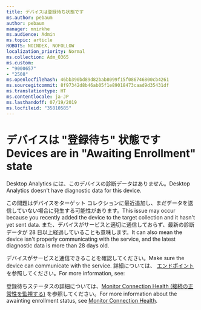 ```yaml
---
title: デバイスは登録待ち状態です
ms.author: pebaum
author: pebaum
manager: mnirkhe
ms.audience: Admin
ms.topic: article
ROBOTS: NOINDEX, NOFOLLOW
localization_priority: Normal
ms.collection: Adm_O365
ms.custom:
- "9000657"
- "2508"
ms.openlocfilehash: 46bb390bd89d82bab8099f15f086746800cb4261
ms.sourcegitcommit: 8f97342d8b46ab05f1e89018473caad9d35431df
ms.translationtype: HT
ms.contentlocale: ja-JP
ms.lasthandoff: 07/19/2019
ms.locfileid: "35810585"
---
```

# <a name="devices-are-in-awaiting-enrollment-state"></a><span data-ttu-id="55401-102">デバイスは "登録待ち" 状態です</span><span class="sxs-lookup"><span data-stu-id="55401-102">Devices are in "Awaiting Enrollment" state</span></span>

<span data-ttu-id="55401-103">Desktop Analytics には、このデバイスの診断データはありません。</span><span class="sxs-lookup"><span data-stu-id="55401-103">Desktop Analytics doesn't have diagnostic data for this device.</span></span> 

<span data-ttu-id="55401-104">この問題はデバイスをターゲット コレクションに最近追加し、まだデータを送信していない場合に発生する可能性があります。</span><span class="sxs-lookup"><span data-stu-id="55401-104">This issue may occur because you recently added the device to the target collection and it hasn't yet sent data.</span></span> <span data-ttu-id="55401-105">また、デバイスがサービスと適切に通信しておらず、最新の診断データが 28 日以上経過していることも意味します。</span><span class="sxs-lookup"><span data-stu-id="55401-105">It can also mean the device isn't properly communicating with the service, and the latest diagnostic data is more than 28 days old.</span></span>

<span data-ttu-id="55401-106">デバイスがサービスと通信できることを確認してください。</span><span class="sxs-lookup"><span data-stu-id="55401-106">Make sure the device can communicate with the service.</span></span> <span data-ttu-id="55401-107">詳細については、 [エンドポイント](https://docs.microsoft.com/sccm/desktop-analytics/enable-data-sharing#endpoints)を参照してください。</span><span class="sxs-lookup"><span data-stu-id="55401-107">For more information, see: [](https://docs.microsoft.com/sccm/desktop-analytics/enable-data-sharing#endpoints)</span></span>

<span data-ttu-id="55401-108">登録待ちステータスの詳細については、[Monitor Connection Health (接続の正常性を監視する)](https://docs.microsoft.com/sccm/desktop-analytics/monitor-connection-health#awaiting-enrollment) を参照してください。</span><span class="sxs-lookup"><span data-stu-id="55401-108">For more information about the awainting enrollment status, see [Monitor Connection Health](https://docs.microsoft.com/sccm/desktop-analytics/monitor-connection-health#awaiting-enrollment).</span></span>